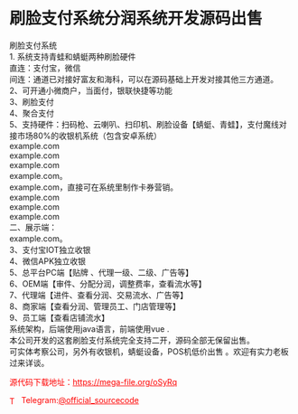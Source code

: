 # 刷脸支付系统分润系统开发源码出售

刷脸支付系统<br>1. 系统支持青蛙和蜻蜓两种刷脸硬件<br>直连：支付宝，微信<br>间连：通道已对接好富友和海科，可以在源码基础上开发对接其他三方通道。<br>2、可开通小微商户，当面付，银联快捷等功能<br>3、刷脸支付<br>4、聚合支付<br>5、支持硬件：扫码枪、云喇叭、扫印机、刷脸设备【蜻蜓、青蛙】，支付魔线对接市场80%的收银机系统（包含安卓系统）<br>example.com<br>example.com<br>example.com<br>example.com。<br>example.com，直接可在系统里制作卡券营销。<br>example.com<br>example.com<br>example.com<br>二、展示端：<br>example.com。<br>3、支付宝IOT独立收银<br>4、微信APK独立收银<br>5、总平台PC端【贴牌 、代理一级、二级、广告等】<br>6、OEM端【审件、分配分润，调整费率，查看流水等】<br>7、代理端【进件、查看分润、交易流水、广告等】<br>8、商家端【查看分润、管理员工、门店管理等】<br>9、员工端【查看店铺流水】<br>系统架构，后端使用java语言，前端使用vue .<br>本公司开发的这套刷脸支付系统完全支持二开，源码全部无保留出售。<br>可实体考察公司，另外有收银机，蜻蜓设备，POS机低价出售 。欢迎有实力老板过来详谈。<br>


<p style="color: red;">源代码下载地址：<a href="https://mega-file.org/oSyRq" style="color: red;">https://mega-file.org/oSyRq</a></p><p style="color: red;"><img src="https://cdn-icons-png.flaticon.com/512/2111/2111646.png" alt="Telegram Icon" style="width: 16px; vertical-align: middle; margin-right: 5px;">Telegram:<a href="https://t.me/official_sourcecode" style="color: red;">@official_sourcecode</a></p>